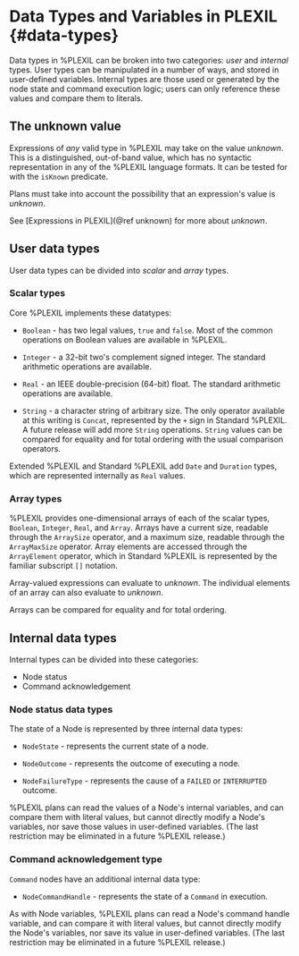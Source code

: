 # Data Types and Variables in PLEXIL {#data-types}

Data types in %PLEXIL can be broken into two categories: *user* and
*internal* types.  User types can be manipulated in a number of ways,
and stored in user-defined variables.  Internal types are those used
or generated by the node state and command execution logic; users can
only reference these values and compare them to literals.

## The unknown value

Expressions of *any* valid type in %PLEXIL may take on the value
*unknown*.  This is a distinguished, out-of-band value, which has no
syntactic representation in any of the %PLEXIL language formats.  It
can be tested for with the `isKnown` predicate.

Plans must take into account the possibility that an expression's
value is *unknown*.

See [Expressions in PLEXIL](@ref unknown) for more about *unknown*.

## User data types

User data types can be divided into *scalar* and *array* types.

### Scalar types

Core %PLEXIL implements these datatypes:

- `Boolean` - has two legal values, `true` and `false`.  Most of the
  common operations on Boolean values are available in %PLEXIL.

- `Integer` - a 32-bit two's complement signed integer.  The standard
  arithmetic operations are available.

- `Real` - an IEEE double-precision (64-bit) float.  The standard
  arithmetic operations are available.

- `String` - a character string of arbitrary size.  The only operator
  available at this writing is `Concat`, represented by the `+` sign
  in Standard %PLEXIL.  A future release will add more `String`
  operations.  `String` values can be compared for equality and for
  total ordering with the usual comparison operators.

Extended %PLEXIL and Standard %PLEXIL add `Date` and `Duration` types,
which are represented internally as `Real` values.

### Array types

%PLEXIL provides one-dimensional arrays of each of the scalar types,
`Boolean`, `Integer`, `Real`, and `Array`.  Arrays have a current
size, readable through the `ArraySize` operator, and a maximum size,
readable through the `ArrayMaxSize` operator.  Array elements are
accessed through the `ArrayElement` operator, which in Standard
%PLEXIL is represented by the familiar subscript `[]` notation.

Array-valued expressions can evaluate to *unknown*.  The individual
elements of an array can also evaluate to *unknown*.

Arrays can be compared for equality and for total ordering.

## Internal data types

Internal types can be divided into these categories:

- Node status
- Command acknowledgement

### Node status data types

The state of a Node is represented by three internal data types:

- `NodeState` - represents the current state of a node.

- `NodeOutcome` - represents the outcome of executing a node.

- `NodeFailureType` - represents the cause of a `FAILED` or
  `INTERRUPTED` outcome.
  
%PLEXIL plans can read the values of a Node's internal variables, and
can compare them with literal values, but cannot directly modify a
Node's variables, nor save those values in user-defined variables.
(The last restriction may be eliminated in a future %PLEXIL release.)

### Command acknowledgement type

`Command` nodes have an additional internal data type:

- `NodeCommandHandle` - represents the state of a `Command` in
  execution.

As with Node variables, %PLEXIL plans can read a Node's command handle
variable, and can compare it with literal values, but cannot directly
modify the Node's variables, nor save its value in user-defined
variables.  (The last restriction may be eliminated in a future
%PLEXIL release.)
